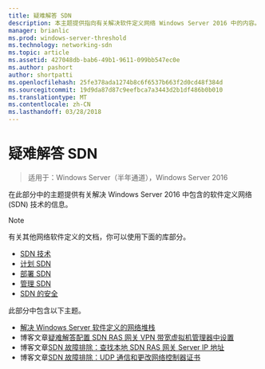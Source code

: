 ```yaml
---
title: 疑难解答 SDN
description: 本主题提供指向有关解决软件定义网络 Windows Server 2016 中的内容。
manager: brianlic
ms.prod: windows-server-threshold
ms.technology: networking-sdn
ms.topic: article
ms.assetid: 427048db-bab6-49b1-9611-099bb547ec0e
ms.author: pashort
author: shortpatti
ms.openlocfilehash: 25fe378ada1274b8c6f6537b663f2d0cd48f384d
ms.sourcegitcommit: 19d9da87d87c9eefbca7a3443d2b1df486b0b010
ms.translationtype: MT
ms.contentlocale: zh-CN
ms.lasthandoff: 03/28/2018
---
```

# <a name="troubleshoot-sdn"></a>疑难解答 SDN

>适用于：Windows Server（半年通道），Windows Server 2016

在此部分中的主题提供有关解决 Windows Server 2016 中包含的软件定义网络 (SDN) 技术的信息。

> [!NOTE]  
> 有关其他网络软件定义的文档，你可以使用下面的库部分。  
>  
> - [SDN 技术](../technologies/Software-Defined-Networking-Technologies.md) 
> - [计划 SDN](../plan/Plan-Software-Defined-Networking.md)
> - [部署 SDN](../deploy/Deploy-Software-Defined-Networking.md)
> - [管理 SDN](../manage/manage-sdn.md)
> - [SDN 的安全](../security/sdn-security-top.md)

此部分中包含以下主题。

- [解决 Windows Server 软件定义的网络堆栈](https://docs.microsoft.com/windows-server/networking/sdn/troubleshoot/troubleshoot-windows-server-software-defined-networking-stack)  
- 博客文章[疑难解答配置 SDN RAS 网关 VPN 带宽虚拟机管理器中设置](https://blogs.technet.microsoft.com/wsnetdoc/2017/03/02/troubleshoot-changing-sdn-ras-gateway-vpn-bandwidth-settings-in-virtual-machine-manager/)
- 博客文章[SDN 故障排除：查找本地 SDN RAS 网关 Server IP 地址](https://blogs.technet.microsoft.com/wsnetdoc/2017/03/23/sdn-troubleshooting-find-the-local-sdn-ras-gateway-server-ip-address/)
- 博客文章[SDN 故障排除：UDP 通信和更改网络控制器证书](https://blogs.technet.microsoft.com/wsnetdoc/2017/08/25/sdn-troubleshooting-udp-communication-and-changing-network-controller-cert/)

